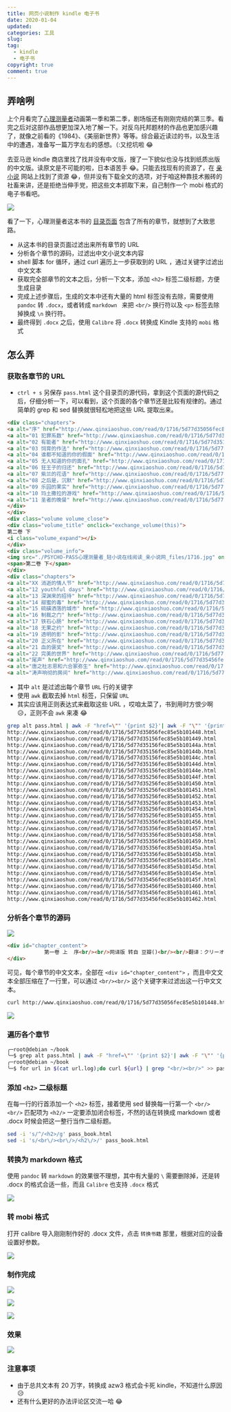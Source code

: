 ```yaml
---
title: 网页小说制作 kindle 电子书
date: 2020-01-04
updated:
categories: 工具
slug:
tag:
  - kindle
  - 电子书
copyright: true
comment: true
---
```


## 弄啥咧

上个月看完了[心理测量者](https://zh.wikipedia.org/zh/PSYCHO-PASS)动画第一季和第二季，剧场版还有刚刚完结的第三季。看完之后对这部作品想更加深入地了解一下。对反乌托邦题材的作品也更加感兴趣了，就像之前看的《1984》、《美丽新世界》等等。综合最近读过的书，以及生活中的遭遇，准备写一篇万字左右的感想。（:又挖坑啦 😂

去亚马逊 kindle 商店里找了找并没有中文版，搜了一下貌似也没与找到纸质出版的中文版。读原文是不可能的啦，日本语苦手 😂。只能去找现有的资源了，在 [亲小说](http://www.qinxiaoshuo.com/book/PSYCHO-PASS%E5%BF%83%E7%90%86%E6%B5%8B%E9%87%8F%E8%80%85) 网站上找到了资源 😂，但并没有下载全文的选项，对于咱这种靠技术搬砖的社畜来讲，还是拒绝当伸手党，把这些文本抓取下来，自己制作一个 mobi 格式的电子书看吧。

![](https://p.k8s.li/20200103094338061.png)

看了一下，心理测量者这本书的 [目录页面](http://www.qinxiaoshuo.com/book/PSYCHO-PASS%E5%BF%83%E7%90%86%E6%B5%8B%E9%87%8F%E8%80%85) 包含了所有的章节，就想到了大致思路。

- 从这本书的目录页面过滤出来所有章节的 URL
- 分析各个章节的源码，过滤出中文小说文本内容
- shell 脚本 for 循环，通过 curl 遍历上一步获取到的 URL ，通过关键字过滤出中文文本
- 获取完全部章节的文本之后，分析一下文本，添加 `<h2>` 标签二级标题，方便生成目录
- 完成上述步骤后，生成的文本中还有大量的 html 标签没有去除，需要使用 `pandoc` 转 `.docx`，或者转成 `markdown ` 来把 ``<br/>`` 换行符以及 `<p>` 标签去除掉换成 `\n` 换行符。
- 最终得到 `.docx` 之后，使用 `Calibre` 将 `.docx` 转换成 Kindle 支持的 `mobi` 格式

## 怎么弄

### 获取各章节的 URL

- `ctrl + s` 另保存 `pass.html` 这个目录页的源代码，拿到这个页面的源代码之后，仔细分析一下，可以看到，这个页面的各个章节还是比较有规律的。通过简单的  grep 和 sed 替换就很轻松地把这些 URL 提取出来。

```html
<div class="chapters">
<a alt="序" href="http://www.qinxiaoshuo.com/read/0/1716/5d77d35056fec85e5b101448.html">序</a>
<a alt="01 犯罪系数" href="http://www.qinxiaoshuo.com/read/0/1716/5d77d35156fec85e5b101449.html">01 犯罪系数</a>
<a alt="02 有能者" href="http://www.qinxiaoshuo.com/read/0/1716/5d77d35156fec85e5b10144a.html">02 有能者</a>
<a alt="03 饲育的作法" href="http://www.qinxiaoshuo.com/read/0/1716/5d77d35156fec85e5b10144b.html">03 饲育的作法</a>
<a alt="04 谁都不知道的你的假面" href="http://www.qinxiaoshuo.com/read/0/1716/5d77d35156fec85e5b10144c.html">04 谁都不知道的你的假面</a>
<a alt="05 无人知道的你的面孔" href="http://www.qinxiaoshuo.com/read/0/1716/5d77d35156fec85e5b10144d.html">05 无人知道的你的面孔</a>
<a alt="06 狂王子的归还" href="http://www.qinxiaoshuo.com/read/0/1716/5d77d35156fec85e5b10144e.html">06 狂王子的归还</a>
<a alt="07 紫兰的花语" href="http://www.qinxiaoshuo.com/read/0/1716/5d77d35256fec85e5b10144f.html">07 紫兰的花语</a>
<a alt="08 之后是，沉默" href="http://www.qinxiaoshuo.com/read/0/1716/5d77d35256fec85e5b101450.html">08 之后是，沉默</a>
<a alt="09 乐园的果实" href="http://www.qinxiaoshuo.com/read/0/1716/5d77d35256fec85e5b101451.html">09 乐园的果实</a>
<a alt="10 玛土撒拉的游戏" href="http://www.qinxiaoshuo.com/read/0/1716/5d77d35256fec85e5b101452.html">10 玛土撒拉的游戏</a>
<a alt="11 圣者的晚餐" href="http://www.qinxiaoshuo.com/read/0/1716/5d77d35256fec85e5b101453.html">11 圣者的晚餐</a>
</div>
</div>
<div class="volume volume_close">
<div class="volume_title" onclick="exchange_volume(this)">
第二卷 下
<i class="volume_expand"></i>
</div>
<div class="volume_info">
<img src="./PSYCHO-PASS心理测量者_轻小说在线阅读_亲小说网_files/1716.jpg" onerror="this.src=&#39;http:\/\/static.qinxiaoshuo.com:4000/bookhttps://p.k8s.li/1716.jpg&#39;;this.onerror=null">
<span>第二卷 下</span>
</div>
<div class="chapters">
<a alt="XX 消逝的情人节" href="http://www.qinxiaoshuo.com/read/0/1716/5d77d35256fec85e5b101454.html">XX 消逝的情人节</a>
<a alt="12 youthful days" href="http://www.qinxiaoshuo.com/read/0/1716/5d77d35256fec85e5b101455.html">12 youthful days</a>
<a alt="13 深渊来的招待" href="http://www.qinxiaoshuo.com/read/0/1716/5d77d35356fec85e5b101456.html">13 深渊来的招待</a>
<a alt="14 甜蜜的毒" href="http://www.qinxiaoshuo.com/read/0/1716/5d77d35356fec85e5b101457.html">14 甜蜜的毒</a>
<a alt="15 硫磺洒落的城市" href="http://www.qinxiaoshuo.com/read/0/1716/5d77d35356fec85e5b101458.html">15 硫磺洒落的城市</a>
<a alt="16 制裁之门" href="http://www.qinxiaoshuo.com/read/0/1716/5d77d35356fec85e5b101459.html">16 制裁之门</a>
<a alt="17 铁石心肠" href="http://www.qinxiaoshuo.com/read/0/1716/5d77d35356fec85e5b10145a.html">17 铁石心肠</a>
<a alt="18 无果之约" href="http://www.qinxiaoshuo.com/read/0/1716/5d77d35356fec85e5b10145b.html">18 无果之约</a>
<a alt="19 透明的影" href="http://www.qinxiaoshuo.com/read/0/1716/5d77d35356fec85e5b10145c.html">19 透明的影</a>
<a alt="20 正义所在" href="http://www.qinxiaoshuo.com/read/0/1716/5d77d35456fec85e5b10145d.html">20 正义所在</a>
<a alt="21 血的褒奖" href="http://www.qinxiaoshuo.com/read/0/1716/5d77d35456fec85e5b10145e.html">21 血的褒奖</a>
<a alt="22 完美的世界" href="http://www.qinxiaoshuo.com/read/0/1716/5d77d35456fec85e5b10145f.html">22 完美的世界</a>
<a alt="尾声" href="http://www.qinxiaoshuo.com/read/0/1716/5d77d35456fec85e5b101460.html">尾声</a>
<a alt="唐之杜志恩和六合冢弥生" href="http://www.qinxiaoshuo.com/read/0/1716/5d77d35456fec85e5b101461.html">唐之杜志恩和六合冢弥生</a>
<a alt="涛声响彻的房间" href="http://www.qinxiaoshuo.com/read/0/1716/5d77d35456fec85e5b101462.html">涛声响彻的房间</a>
```

- 其中 `alt` 是过滤出每个章节 `URL` 行的关键字
- 使用 `awk` 截取去掉 `html` 标签，只保留 `URL`
- 其实应该用正则表达式来截取这些 URL ，哎咱太菜了，书到用时方恨少啊 😥，正则不会 `awk` 来凑 😂

```bash
grep alt pass.html | awk -F "href=\"" '{print $2}'| awk -F "\"" '{print $1}'
http://www.qinxiaoshuo.com/read/0/1716/5d77d35056fec85e5b101448.html
http://www.qinxiaoshuo.com/read/0/1716/5d77d35156fec85e5b101449.html
http://www.qinxiaoshuo.com/read/0/1716/5d77d35156fec85e5b10144a.html
http://www.qinxiaoshuo.com/read/0/1716/5d77d35156fec85e5b10144b.html
http://www.qinxiaoshuo.com/read/0/1716/5d77d35156fec85e5b10144c.html
http://www.qinxiaoshuo.com/read/0/1716/5d77d35156fec85e5b10144d.html
http://www.qinxiaoshuo.com/read/0/1716/5d77d35156fec85e5b10144e.html
http://www.qinxiaoshuo.com/read/0/1716/5d77d35256fec85e5b10144f.html
http://www.qinxiaoshuo.com/read/0/1716/5d77d35256fec85e5b101450.html
http://www.qinxiaoshuo.com/read/0/1716/5d77d35256fec85e5b101451.html
http://www.qinxiaoshuo.com/read/0/1716/5d77d35256fec85e5b101452.html
http://www.qinxiaoshuo.com/read/0/1716/5d77d35256fec85e5b101453.html
http://www.qinxiaoshuo.com/read/0/1716/5d77d35256fec85e5b101454.html
http://www.qinxiaoshuo.com/read/0/1716/5d77d35256fec85e5b101455.html
http://www.qinxiaoshuo.com/read/0/1716/5d77d35356fec85e5b101456.html
http://www.qinxiaoshuo.com/read/0/1716/5d77d35356fec85e5b101457.html
http://www.qinxiaoshuo.com/read/0/1716/5d77d35356fec85e5b101458.html
http://www.qinxiaoshuo.com/read/0/1716/5d77d35356fec85e5b101459.html
http://www.qinxiaoshuo.com/read/0/1716/5d77d35356fec85e5b10145a.html
http://www.qinxiaoshuo.com/read/0/1716/5d77d35356fec85e5b10145b.html
http://www.qinxiaoshuo.com/read/0/1716/5d77d35356fec85e5b10145c.html
http://www.qinxiaoshuo.com/read/0/1716/5d77d35456fec85e5b10145d.html
http://www.qinxiaoshuo.com/read/0/1716/5d77d35456fec85e5b10145e.html
http://www.qinxiaoshuo.com/read/0/1716/5d77d35456fec85e5b10145f.html
http://www.qinxiaoshuo.com/read/0/1716/5d77d35456fec85e5b101460.html
http://www.qinxiaoshuo.com/read/0/1716/5d77d35456fec85e5b101461.html
http://www.qinxiaoshuo.com/read/0/1716/5d77d35456fec85e5b101462.html
```

### 分析各个章节的源码

![](https://p.k8s.li/20200103095824495.png)

```html
<div id="chapter_content">
            第一卷 上  序<br/><br/>网译版 转自 豆瓣()<br/><br/>翻译：クリーオウ<br/><br/>……………………
</div>
```

可见，每个章节的中文文本，全部在 `<div id="chapter_content">` ，而且中文文本全部压缩在了一行里，可以通过 ``<br/><br/>`` 这个关键字来过滤出这一行中文文本。

```bash
curl http://www.qinxiaoshuo.com/read/0/1716/5d77d35056fec85e5b101448.html | grep "<br/><br/>"
```

![](https://p.k8s.li/20200103100302697.png)

### 遍历各个章节

```bash
╭─root@debian ~/book
╰─$ grep alt pass.html | awk -F "href=\"" '{print $2}'| awk -F "\"" '{print $1}'> url.log
╭─root@debian ~/book
╰─$ for url in $(cat url.log);do curl ${url} | grep "<br/><br/>" >> pass_book.html;done
```

### 添加 `<h2>` 二级标题

在每一行的行首添加一个 ``<h2>`` 标签，接着使用 sed 替换每一行第一个 `<br/><br/>` 匹配项为 `<h2/>` 一定要添加闭合标签，不然的话在转换成 markdown 或者 .docx 时候会把这一整行当作二级标题。

```bash
sed -i 's/^/<h2>/g' pass_book.html
sed -i 's/<br\/><br\/>/<h2\/>/' pass_book.html
```

### 转换为 markdown 格式

使用 `pandoc` 转 `markdown` 的效果很不理想，其中有大量的 `\` 需要删除掉，还是转 .docx 的格式合适一些，而且 `Calibre` 也支持 `.docx` 格式

![](https://p.k8s.li/20200103103719653.png)

### 转 mobi 格式

打开 calibre 导入刚刚制作好的 .docx 文件，点击 `转换书籍` 那里，根据对应的设备设置好参数。

![](https://p.k8s.li/20200103104121602.png)

### 制作完成

![](https://p.k8s.li/20200103105014635.png)

![](https://p.k8s.li/20200103105027192.png)

![](https://p.k8s.li/20200103105034243.png)

### 效果

![](https://p.k8s.li/20200103104618047.png)

### 注意事项

- 由于总共文本有 20 万字，转换成 azw3 格式会卡死 kindle，不知道什么原因 😥
- 还有什么更好的办法评论区交流一哈 😂
